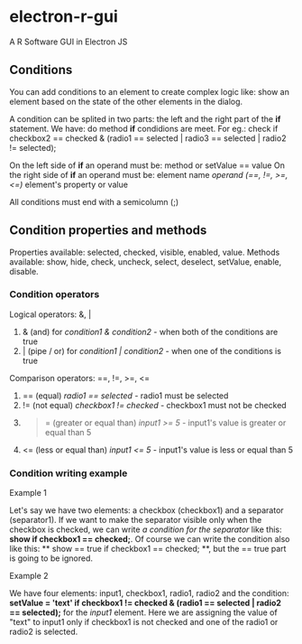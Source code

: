 # electron-r-gui
A R Software GUI in Electron JS


## Conditions

You can add conditions to an element to create complex logic like: show an element based on the state of the other elements in the dialog.

A condition can be splited in two parts: the left and the right part of the **if** statement. We have: do method **if** condidions are meet. 
For eg.: check if checkbox2 == checked & (radio1 == selected | radio3 == selected | radio2 != selected);

On the left side of **if** an operand must be: method or setValue == value
On the right side of **if** an operand must be: element name *operand (==, !=, >=, <=)* element's property or value

All conditions must end with a semicolumn (;)

## Condition properties and methods

Properties available: selected, checked, visible, enabled, value.
Methods available: show, hide, check, uncheck, select, deselect, setValue, enable, disable.

### Condition operators

Logical operators: &, |

1. & (and) for *condition1 & condition2* - when both of the conditions are true
2. | (pipe / or) for *condition1 | condition2* - when one of the conditions is true

Comparison operators: ==, !=, >=, <=

1. == (equal) *radio1 == selected* - radio1 must be selected
2. != (not equal) *checkbox1 != checked* - checkbox1 must not be checked
3. >= (greater or equal than) *input1 >= 5* - input1's value is greater or equal than 5
4. <= (less or equal than) *input1 <= 5* - input1's value is less or equal than 5


### Condition writing example

Example 1

Let's say we have two elements: a checkbox (checkbox1) and a separator (separator1). 
If we want to make the separator visible only when the checkbox is checked, we can write *a condition for the separator* like this: **show if checkbox1 == checked;**.
Of course we can write the condition also like this: ** show == true if checkbox1 == checked; **, but the == true part is going to be ignored.

Example 2 

We have four elements: input1, checkbox1, radio1, radio2 and the condition: **setValue = 'text' if checkbox1 != checked & (radio1 == selected | radio2 == selected);** for the *input1* element.
Here we are assigning the value of "text" to input1 only if checkbox1 is not checked and one of the radio1 or radio2 is selected.


